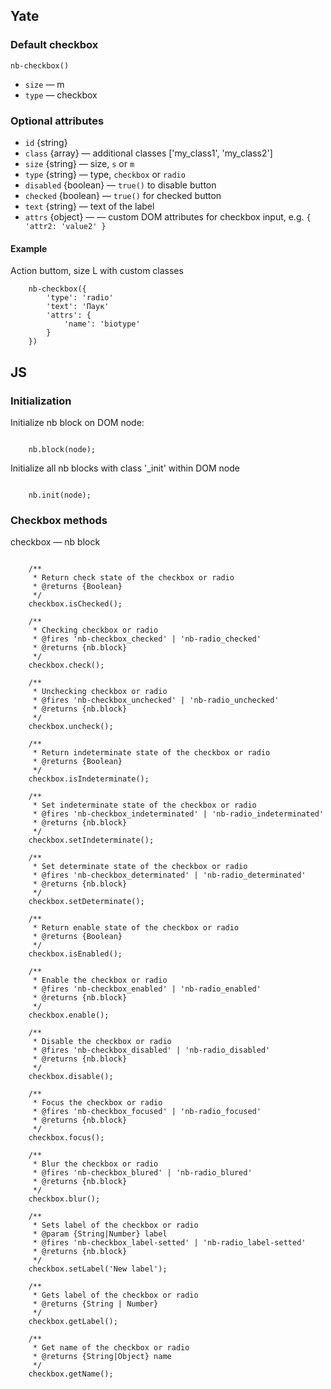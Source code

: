 ## Yate
### Default checkbox

    nb-checkbox()

* `size` — m
* `type` — checkbox

### Optional attributes

* `id` {string}
* `class` {array} — additional classes ['my_class1', 'my_class2']
* `size` {string} — size, `s` or `m`
* `type` {string} — type, `checkbox` or `radio`
* `disabled` {boolean} — `true()` to disable button
* `checked` {boolean} — `true()` for checked button
* `text` {string} — text of the label
* `attrs` {object} — — custom DOM attributes for checkbox input, e.g. `{ 'attr2: 'value2' }`


#### Example

Action buttom, size L with custom classes

```
    nb-checkbox({
        'type': 'radio'
        'text': 'Паук'
        'attrs': {
            'name': 'biotype'
        }
    })

```
## JS

### Initialization

Initialize nb block on DOM node:
```

    nb.block(node);

```

Initialize all nb blocks with class '_init' within DOM node

```

    nb.init(node);

```

### Checkbox methods

checkbox — nb block

```

    /**
     * Return check state of the checkbox or radio
     * @returns {Boolean}
     */
    checkbox.isChecked();

    /**
     * Checking checkbox or radio
     * @fires 'nb-checkbox_checked' | 'nb-radio_checked'
     * @returns {nb.block}
     */
    checkbox.check();

    /**
     * Unchecking checkbox or radio
     * @fires 'nb-checkbox_unchecked' | 'nb-radio_unchecked'
     * @returns {nb.block}
     */
    checkbox.uncheck();

    /**
     * Return indeterminate state of the checkbox or radio
     * @returns {Boolean}
     */
    checkbox.isIndeterminate();

    /**
     * Set indeterminate state of the checkbox or radio
     * @fires 'nb-checkbox_indeterminated' | 'nb-radio_indeterminated'
     * @returns {nb.block}
     */
    checkbox.setIndeterminate();

    /**
     * Set determinate state of the checkbox or radio
     * @fires 'nb-checkbox_determinated' | 'nb-radio_determinated'
     * @returns {nb.block}
     */
    checkbox.setDeterminate();

    /**
     * Return enable state of the checkbox or radio
     * @returns {Boolean}
     */
    checkbox.isEnabled();

    /**
     * Enable the checkbox or radio
     * @fires 'nb-checkbox_enabled' | 'nb-radio_enabled'
     * @returns {nb.block}
     */
    checkbox.enable();

    /**
     * Disable the checkbox or radio
     * @fires 'nb-checkbox_disabled' | 'nb-radio_disabled'
     * @returns {nb.block}
     */
    checkbox.disable();

    /**
     * Focus the checkbox or radio
     * @fires 'nb-checkbox_focused' | 'nb-radio_focused'
     * @returns {nb.block}
     */
    checkbox.focus();

    /**
     * Blur the checkbox or radio
     * @fires 'nb-checkbox_blured' | 'nb-radio_blured'
     * @returns {nb.block}
     */
    checkbox.blur();

    /**
     * Sets label of the checkbox or radio
     * @param {String|Number} label
     * @fires 'nb-checkbox_label-setted' | 'nb-radio_label-setted'
     * @returns {nb.block}
     */
    checkbox.setLabel('New label');

    /**
     * Gets label of the checkbox or radio
     * @returns {String | Number}
     */
    checkbox.getLabel();

    /**
     * Get name of the checkbox or radio
     * @returns {String|Object} name
     */
    checkbox.getName();

```



